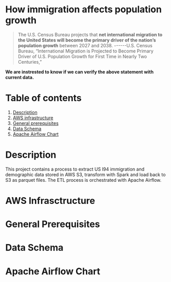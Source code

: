 # How immigration affects population growth

> The U.S. Census Bureau projects that **net international migration to the United States will become the primary driver of the nation’s population growth** between 2027 and 2038.
> ------U.S. Census Bureau, “International Migration is Projected to Become Primary Driver of U.S. Population Growth for First Time in Nearly Two Centuries,”

**We are instrested to know if we can verify the above statement with current data.**
# Table of contents
1. [Description](README.md#description)
2. [AWS infrastructure](README.md#aws-infrastructure)
3. [General prerequisites](README.md#general-prerequisites)
4. [Data Schema](README.md#data-schema)
5. [Apache Airflow Chart](README.md#apache-airflow-chart)

# Description
This project contains a process to extract US I94 immigration and demographic data stored in AWS S3, transform with Spark and load back to S3 as parquet files.
The ETL process is orchestrated with Apache Airflow.
# AWS Infrasctructure
# General Prerequisites
# Data Schema
# Apache Airflow Chart

